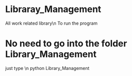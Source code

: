 # Libraray_Management
All work related library\n
To run the program
# No need to go into the folder Library_Management
just type \n
python Library_Management
